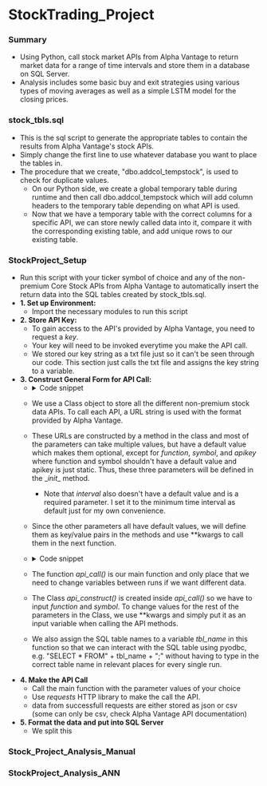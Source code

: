 # StockTrading_Project
### Summary
* Using Python, call stock market APIs from Alpha Vantage to return market data for a range of time intervals and store them in a database on SQL Server.
* Analysis includes some basic buy and exit strategies using various types of moving averages as well as a simple LSTM model for the closing prices.

### stock_tbls.sql
* This is the sql script to generate the appropriate tables to contain the results from Alpha Vantage's stock APIs.
* Simply change the first line to use whatever database you want to place the tables in.
* The procedure that we create, "dbo.addcol_tempstock", is used to check for duplicate values.
  * On our Python side, we create a global temporary table during runtime and then call dbo.addcol_tempstock which will add column headers to the temporary table depending on what API is used.
  * Now that we have a temporary table with the correct columns for a specific API, we can store newly called data into it, compare it with the corresponding existing table, and add unique rows to our existing table. 

### StockProject_Setup
* Run this script with your ticker symbol of choice and any of the non-premium Core Stock APIs from Alpha Vantage to automatically insert the return data into the SQL tables created by stock_tbls.sql.
* **1. Set up Environment:**
  * Import the necessary modules to run this script
* **2. Store API Key:**
  * To gain access to the API's provided by Alpha Vantage, you need to request a *key*.
  * Your key will need to be invoked everytime you make the API call.
  * We stored our key string as a txt file just so it can't be seen through our code. This section just calls the txt file and assigns the key string to a variable.
* **3. Construct General Form for API Call:**
  * <details>
    <summary>Code snippet</summary>
   
    ```python
    class api_construct:
        def __init__(self, function, symbol, apikey):
            self.function = function
            self.symbol = symbol
            self.apikey = apikey

        def intraday(self, interval='1min', adjusted='true', outputsize='compact', datatype='json'):
            self.url = 'https://www.alphavantage.co/query?function=' + self.function + '&symbol=' + self.symbol\
            + '&interval=' + interval + '&adjusted=' + adjusted + '&outputsize=' + outputsize + '&apikey='\
            + self.apikey + '&datatype=' + datatype
    ```
    </details>
    
  * We use a Class object to store all the different non-premium stock data APIs. To call each API, a URL string is used with the format provided by Alpha Vantage.
  * These URLs are constructed by a method in the class and most of the parameters can take multiple values, but have a default value which makes them optional, except for *function*, *symbol*, and *apikey* where function and symbol shouldn't have a default value and apikey is just static. Thus, these three parameters will be defined in the \__init__ method.
    * Note that *interval* also doesn't have a default value and is a required parameter. I set it to the minimum time interval as default just for my own convenience.
  * Since the other parameters all have default values, we will define them as key/value pairs in the methods and use **kwargs to call them in the next function.
  * <details>
    <summary>Code snippet</summary>

    ```python
    def api_call(function, symbol, **kwargs):
        construct = api_construct(function, symbol, key)
        if function == 'TIME_SERIES_INTRADAY':
            construct.intraday(**kwargs)
            tbl_name = 'intraday'
        ...
        url = construct.url
        return url, tbl_name
    ```
    </details>

  * The function *api_call()* is our main function and only place that we need to change variables between runs if we want different data.
  * The Class *api_construct()* is created inside *api_call()* so we have to input *function* and *symbol*. To change values for the rest of the parameters in the Class, we use **kwargs and simply put it as an input variable when calling the API methods.
  * We also assign the SQL table names to a variable *tbl_name* in this function so that we can interact with the SQL table using pyodbc, e.g. "SELECT * FROM" + tbl_name + ";" without having to type in the correct table name in relevant places for every single run.
* **4. Make the API Call**
  * Call the main function with the parameter values of your choice
  * Use *requests* HTTP library to make the call the API.
  * data from successfull requests are either stored as json or csv (some can only be csv, check Alpha Vantage API documentation)
* **5. Format the data and put into SQL Server**
  * We split this 

### Stock_Project_Analysis_Manual
### StockProject_Analysis_ANN




